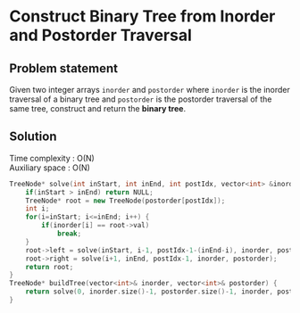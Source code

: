 # Construct Binary Tree from Inorder and Postorder Traversal

## Problem statement

Given two integer arrays `inorder` and `postorder` where `inorder` is the inorder traversal of a binary tree and `postorder` is the postorder traversal of the same tree, construct and return the **binary tree**.

## Solution

Time complexity : O(N)  
Auxiliary space : O(N)

```cpp
TreeNode* solve(int inStart, int inEnd, int postIdx, vector<int> &inorder, vector<int> &postorder) {
    if(inStart > inEnd) return NULL;
    TreeNode* root = new TreeNode(postorder[postIdx]);
    int i;
    for(i=inStart; i<=inEnd; i++) {
        if(inorder[i] == root->val)
            break;
    }
    root->left = solve(inStart, i-1, postIdx-1-(inEnd-i), inorder, postorder);
    root->right = solve(i+1, inEnd, postIdx-1, inorder, postorder);
    return root;
}
TreeNode* buildTree(vector<int>& inorder, vector<int>& postorder) {
    return solve(0, inorder.size()-1, postorder.size()-1, inorder, postorder);
}
```
